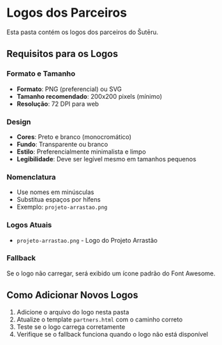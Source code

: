 # Logos dos Parceiros

Esta pasta contém os logos dos parceiros do Šutēru.

## Requisitos para os Logos

### Formato e Tamanho
- **Formato**: PNG (preferencial) ou SVG
- **Tamanho recomendado**: 200x200 pixels (mínimo)
- **Resolução**: 72 DPI para web

### Design
- **Cores**: Preto e branco (monocromático)
- **Fundo**: Transparente ou branco
- **Estilo**: Preferencialmente minimalista e limpo
- **Legibilidade**: Deve ser legível mesmo em tamanhos pequenos

### Nomenclatura
- Use nomes em minúsculas
- Substitua espaços por hífens
- Exemplo: `projeto-arrastao.png`

### Logos Atuais
- `projeto-arrastao.png` - Logo do Projeto Arrastão

### Fallback
Se o logo não carregar, será exibido um ícone padrão do Font Awesome.

## Como Adicionar Novos Logos

1. Adicione o arquivo do logo nesta pasta
2. Atualize o template `partners.html` com o caminho correto
3. Teste se o logo carrega corretamente
4. Verifique se o fallback funciona quando o logo não está disponível 